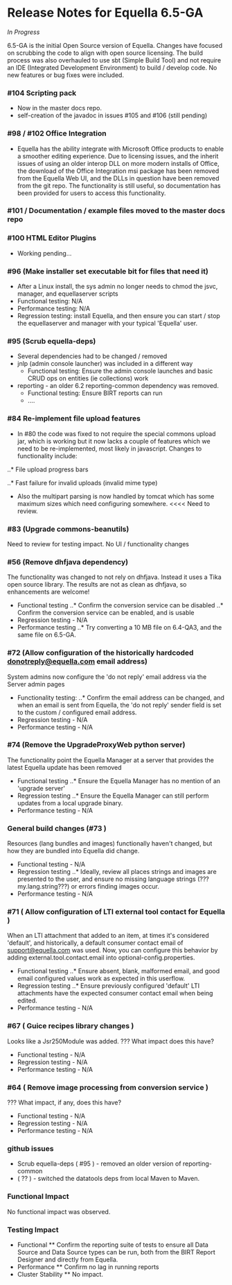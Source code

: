 # Release Notes for Equella 6.5-GA

*_In Progress_*

6.5-GA is the initial Open Source version of Equella.  Changes have focused on scrubbing the code to align with open source licensing.  The build process was also overhauled to use sbt (Simple Build Tool) and not require an IDE (Integrated Development Environment) to build / develop code.  No new features or bug fixes were included.

### #104 Scripting pack
* Now in the master docs repo.
* self-creation of the javadoc in issues #105 and #106 (still pending)

### #98 / #102 Office Integration

* Equella has the ability integrate with Microsoft Office products to enable a smoother editing experience.  Due to licensing issues, and the inherit issues of using an older interop DLL on more modern installs of Office, the download of the Office Integration msi package has been removed from the Equella Web UI, and the DLLs in question have been removed from the git repo.  The functionality is still useful, so documentation has been provided for users to access this functionality.

### #101 / Documentation / example files moved to the master docs repo

### #100 HTML Editor Plugins

* Working pending...

### #96 (Make installer set executable bit for files that need it)

* After a Linux install, the sys admin no longer needs to chmod the jsvc, manager, and equellaserver scripts
* Functional testing:  N/A
* Performance testing: N/A
* Regression testing:  install Equella, and then ensure you can start / stop the equellaserver and manager with your typical 'Equella' user.

### #95 (Scrub equella-deps)

* Several dependencies had to be changed / removed
* jnlp (admin console launcher) was included in a different way
  * Functional testing:  Ensure the admin console launches and basic CRUD ops on entities (ie collections) work
* reporting - an older 6.2 reporting-common dependency was removed.  
  * Functional testing:  Ensure BIRT reports can run
  * ....

### #84 Re-implement file upload features

* In #80 the code was fixed to not require the special commons upload jar, which is working but it now lacks a couple of features which we need to be re-implemented, most likely in javascript.  Changes to functionality include:

..* File upload progress bars

..* Fast failure for invalid uploads (invalid mime type)

* Also the multipart parsing is now handled by tomcat which has some maximum sizes which need configuring somewhere. <<<< Need to review.

### #83 (Upgrade commons-beanutils)
Need to review for testing impact.  No UI / functionality changes
### #56 (Remove dhfjava dependency)
The functionality was changed to not rely on dhfjava.  Instead it uses a Tika open source library.  The results are not as clean as dhfjava, so enhancements are welcome!
* Functional testing
..* Confirm the conversion service can be disabled
..* Confirm the conversion service can be enabled, and is usable
* Regression testing - N/A
* Performance testing
..* Try converting a 10 MB file on 6.4-QA3, and the same file on 6.5-GA.  
### #72 (Allow configuration of the historically hardcoded donotreply@equella.com email address)
System admins now configure the 'do not reply' email address via the Server admin pages
* Functionality testing:
..* Confirm the email address can be changed, and when an email is sent from Equella, the 'do not reply' sender field is set to the custom / configured email address.
* Regression testing - N/A
* Performance testing - N/A
### #74 (Remove the UpgradeProxyWeb python server)
The functionality point the Equella Manager at a server that provides the latest Equella update has been removed
* Functional testing
..* Ensure the Equella Manager has no mention of an 'upgrade server'
* Regression testing
..* Ensure the Equella Manager can still perform updates from a local upgrade binary.
* Performance testing - N/A
### General build changes (#73 )
Resources (lang bundles and images) functionally haven't changed, but how they are bundled into Equella did change.  
* Functional testing - N/A
* Regression testing
..* Ideally, review all places strings and images are presented to the user, and ensure no missing language strings (???my.lang.string???) or errors finding images occur.
* Performance testing - N/A
### #71 ( Allow configuration of LTI external tool contact for Equella )
When an LTI attachment that added to an item, at times it's considered 'default', and historically, a default consumer contact email of support@equella.com was used.  Now, you can configure this behavior by adding external.tool.contact.email into optional-config.properties.
* Functional testing
..* Ensure absent, blank, malformed email, and good email configured values work as expected in this userflow.
* Regression testing
..* Ensure previously configured 'default' LTI attachments have the expected consumer  contact email when being edited.
* Performance testing - N/A
### #67 ( Guice recipes library changes )
Looks like a Jsr250Module was added.  ??? What impact does this have?
* Functional testing - N/A
* Regression testing - N/A
* Performance testing - N/A
### #64 ( Remove image processing from conversion service )
??? What impact, if any, does this have?
* Functional testing - N/A
* Regression testing - N/A
* Performance testing - N/A


### github issues
- Scrub equella-deps ( #95 ) - removed an older version of reporting-common
- ( ?? ) - switched the datatools deps from local Maven to Maven.
### Functional Impact
No functional impact was observed.
### Testing Impact
* Functional
** Confirm the reporting suite of tests to ensure all Data Source and Data Source types can be run, both from the BIRT Report Designer and directly from Equella.
* Performance
** Confirm no lag in running reports 
* Cluster Stability
** No impact.


